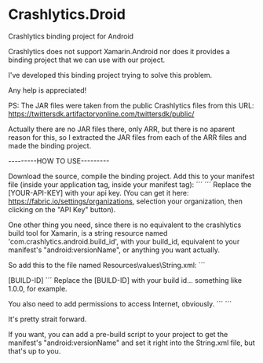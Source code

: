 # Crashlytics.Droid

Crashlytics binding project for Android

Crashlytics does not support Xamarin.Android nor does it provides a binding project that we can use with our project.

I've developed this binding project trying to solve this problem.

Any help is appreciated!

PS:
The JAR files were taken from the public Crashlytics files from this URL:
https://twittersdk.artifactoryonline.com/twittersdk/public/

Actually there are no JAR files there, only ARR, but there is no aparent reason for this, so I extracted the JAR files from each of the ARR files and made the binding project.

---------HOW TO USE---------

Download the source, compile the binding project.
Add this to your manifest file (inside your application tag, inside your manifest tag):
´´´
<meta-data android:name="com.crashlytics.ApiKey" android:value="[YOUR-API-KEY]" />
´´´
Replace the [YOUR-API-KEY] with your api key. (You can get it here: https://fabric.io/settings/organizations, selection your organization, then clicking on the "API Key" button).

One other thing you need, since there is no equivalent to the crashlytics build tool for Xamarin, is a string resource named 'com.crashlytics.android.build_id', with your build_id, equivalent to your manifest's "android:versionName", or anything you want actually.

So add this to the file named Resources\values\String.xml:
´´´
<?xml version="1.0" encoding="utf-8"?>
<resources>
  <string name="com.crashlytics.android.build_id">[BUILD-ID]</string>
</resources>
´´´
Replace the [BUILD-ID] with your build id... something like 1.0.0, for example.

You also need to add permissions to access Internet, obviously.
´´´
	<uses-permission android:name="android.permission.INTERNET" />
´´´

It's pretty strait forward.

If you want, you can add a pre-build script to your project to get the manifest's "android:versionName" and set it right into the String.xml file, but that's up to you.
